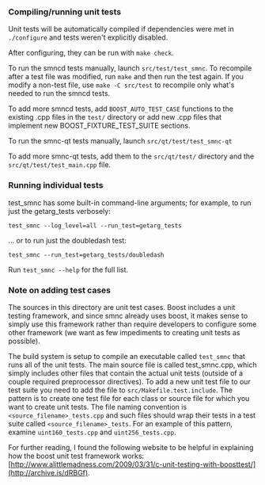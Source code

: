 ### Compiling/running unit tests

Unit tests will be automatically compiled if dependencies were met in `./configure`
and tests weren't explicitly disabled.

After configuring, they can be run with `make check`.

To run the smncd tests manually, launch `src/test/test_smnc`. To recompile
after a test file was modified, run `make` and then run the test again. If you
modify a non-test file, use `make -C src/test` to recompile only what's needed
to run the smncd tests.

To add more smncd tests, add `BOOST_AUTO_TEST_CASE` functions to the existing
.cpp files in the `test/` directory or add new .cpp files that
implement new BOOST_FIXTURE_TEST_SUITE sections.

To run the smnc-qt tests manually, launch `src/qt/test/test_smnc-qt`

To add more smnc-qt tests, add them to the `src/qt/test/` directory and
the `src/qt/test/test_main.cpp` file.

### Running individual tests

test_smnc has some built-in command-line arguments; for
example, to run just the getarg_tests verbosely:

    test_smnc --log_level=all --run_test=getarg_tests

... or to run just the doubledash test:

    test_smnc --run_test=getarg_tests/doubledash

Run `test_smnc --help` for the full list.

### Note on adding test cases

The sources in this directory are unit test cases.  Boost includes a
unit testing framework, and since smnc already uses boost, it makes
sense to simply use this framework rather than require developers to
configure some other framework (we want as few impediments to creating
unit tests as possible).

The build system is setup to compile an executable called `test_smnc`
that runs all of the unit tests.  The main source file is called
test_smnc.cpp, which simply includes other files that contain the
actual unit tests (outside of a couple required preprocessor
directives). To add a new unit test file to our test suite you need
to add the file to `src/Makefile.test.include`. The pattern is to
create one test file for each class or source file for which you want
to create unit tests.  The file naming convention is
`<source_filename>_tests.cpp` and such files should wrap their tests
in a test suite called `<source_filename>_tests`.  For an example of
this pattern, examine `uint160_tests.cpp` and `uint256_tests.cpp`.

For further reading, I found the following website to be helpful in
explaining how the boost unit test framework works:
[http://www.alittlemadness.com/2009/03/31/c-unit-testing-with-boosttest/](http://archive.is/dRBGf).
